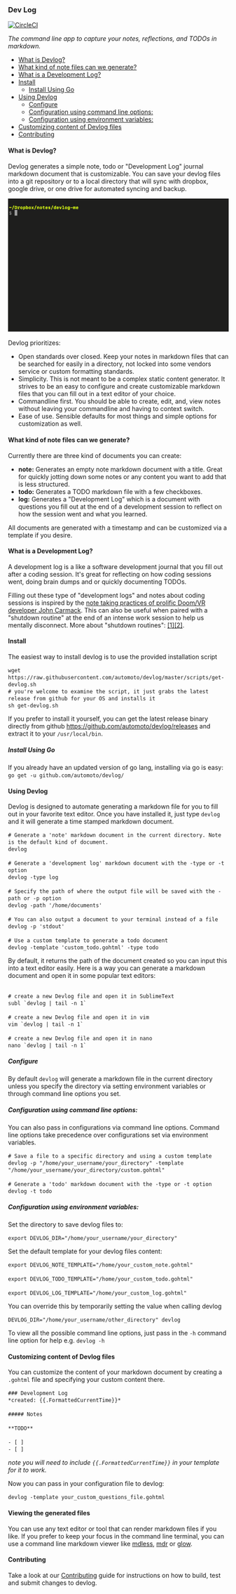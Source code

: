 ### Dev Log
[![CircleCI](https://circleci.com/gh/automoto/devlog.svg?style=svg)](https://circleci.com/gh/automoto/devlog)

*The command line app to capture your notes, reflections, and TODOs in markdown.*

<!-- toc -->

* [What is Devlog?](#what-is-devlog)
* [What kind of note files can we generate?](#what-kind-of-note-files-can-we-generate)
* [What is a Development Log?](#what-is-a-development-log)
* [Install](#install)
  * [Install Using Go](#install-using-go)
* [Using Devlog](#using-devlog)
  * [Configure](#configure)
  * [Configuration using command line options:](#configuration-using-command-line-options)
  * [Configuration using environment variables:](#configuration-using-environment-variables)
* [Customizing content of Devlog files](#customizing-content-of-devlog-files)
* [Contributing](#contributing)

<!-- tocstop -->

#### What is Devlog?

Devlog generates a simple note, todo or "Development Log" journal markdown document that is customizable. You can save your devlog files into a git repository or to a local directory that will sync with dropbox, google drive, or one drive for automated syncing and backup.

![demo](static/devlog6.gif)

Devlog prioritizes:
- Open standards over closed. Keep your notes in markdown files that can be searched for easily in a directory, not locked into some vendors service or custom formatting standards.
- Simplicity. This is not meant to be a complex static content generator. It strives to be an easy to configure and create customizable markdown files that you can fill out in a text editor of your choice.
- Commandline first. You should be able to create, edit, and, view notes without leaving your commandline and having to context switch.
- Ease of use. Sensible defaults for most things and simple options for customization as well.

#### What kind of note files can we generate?

Currently there are three kind of documents you can create:
- **note:** Generates an empty note markdown document with a title. Great for quickly jotting down some notes or any content you want to add that is less structured.
- **todo:** Generates a TODO markdown file with a few checkboxes.
- **log:** Generates a "Development Log" which is a document with questions you fill out at the end of a development session to reflect on how the session went and what you learned.

All documents are generated with a timestamp and can be customized via a template if you desire.

#### What is a Development Log?

A development log is a like a software development journal that you fill out after a coding session. It's great for reflecting on how coding sessions went, doing brain dumps and or quickly documenting TODOs.

Filling out these type of "development logs" and notes about coding sessions is inspired by the [note taking practices of prolific Doom/VR developer John Carmack](https://news.ycombinator.com/item?id=12575501). This can also be useful when paired with a "shutdown routine" at the end of an intense work session to help us mentally disconnect. More about "shutdown routines": [[1]](https://www.calnewport.com/blog/2009/06/08/drastically-reduce-stress-with-a-work-shutdown-ritual/)[[2]](https://www.calnewport.com/blog/2012/08/02/work-less-to-work-better-my-experiments-with-shutdown-routines/).

#### Install
The easiest way to install devlog is to use the provided installation script
```shell
wget https://raw.githubusercontent.com/automoto/devlog/master/scripts/get-devlog.sh
# you're welcome to examine the script, it just grabs the latest release from github for your OS and installs it
sh get-devlog.sh
```

If you prefer to install it yourself, you can get the latest release binary directly from github https://github.com/automoto/devlog/releases and extract it to your `/usr/local/bin`.

##### Install Using Go

If you already have an updated version of go lang, installing via go is easy:
`go get -u github.com/automoto/devlog/`


#### Using Devlog 

Devlog is designed to automate generating a markdown file for you to fill out in your favorite text editor. Once you have installed it, just type `devlog` and it will generate a time stamped markdown document. 

```shell
# Generate a 'note' markdown document in the current directory. Note is the default kind of document.
devlog

# Generate a 'development log' markdown document with the -type or -t option
devlog -type log

# Specify the path of where the output file will be saved with the -path or -p option
devlog -path '/home/documents'

# You can also output a document to your terminal instead of a file
devlog -p 'stdout'

# Use a custom template to generate a todo document
devlog -template 'custom_todo.gohtml' -type todo  

```

By default, it returns the path of the document created so you can input this into a text editor easily. Here is a way you can generate a markdown document and open it in some popular text editors: 

```shell

# create a new Devlog file and open it in SublimeText
subl `devlog | tail -n 1`

# create a new Devlog file and open it in vim
vim `devlog | tail -n 1`

# create a new Devlog file and open it in nano
nano `devlog | tail -n 1`
```

##### Configure
By default `devlog` will generate a markdown file in the current directory unless you specify the directory via setting environment variables or through command line options you set.

##### Configuration using command line options:

You can also pass in configurations via command line options. Command line options take precedence over configurations set via environment variables.
```shell
# Save a file to a specific directory and using a custom template
devlog -p "/home/your_username/your_directory" -template "/home/your_username/your_directory/custom.gohtml"

# Generate a 'todo' markdown document with the -type or -t option
devlog -t todo
```

##### Configuration using environment variables:

Set the directory to save devlog files to:
```shell
export DEVLOG_DIR="/home/your_username/your_directory"
```

Set the default template for your devlog files content:
```shell
export DEVLOG_NOTE_TEMPLATE="/home/your_custom_note.gohtml"

export DEVLOG_TODO_TEMPLATE="/home/your_custom_todo.gohtml"

export DEVLOG_LOG_TEMPLATE="/home/your_custom_log.gohtml"
```

You can override this by temporarily setting the value when calling devlog

```shell
DEVLOG_DIR="/home/your_username/other_directory" devlog
```

To view all the possible command line options, just pass in the `-h` command line option for help e.g. `devlog -h` 

#### Customizing content of Devlog files
You can customize the content of your markdown document by creating a `.gohtml` file and specifying your custom content there.
```gohtml
### Development Log
*created: {{.FormattedCurrentTime}}*

##### Notes

**TODO**

- [ ]
- [ ]
```
*note you will need to include `{{.FormattedCurrentTime}}` in your template for it to work.*

Now you can pass in your configuration file to devlog:
```
devlog -template your_custom_questions_file.gohtml
```

#### Viewing the generated files
You can use any text editor or tool that can render markdown files if you like. If you prefer to keep your focus in the command line terminal,
 you can use a command line markdown viewer like [mdless](https://github.com/ttscoff/mdless), [mdr](https://github.com/MichaelMure/mdr/) or [glow](https://github.com/charmbracelet/glow).

#### Contributing
Take a look at our [Contributing](CONTRIBUTING.md) guide for instructions on how to build, test and submit changes to devlog.
